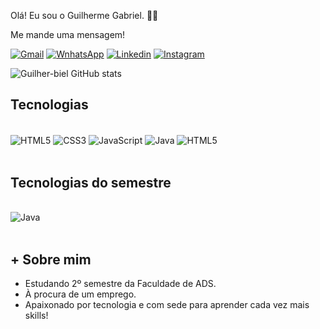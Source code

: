 Olá! Eu sou o Guilherme Gabriel. 🖐🏽

Me mande uma mensagem!

[![Gmail](https://img.shields.io/badge/Gmail-D14836?style=for-the-badge&logo=gmail&logoColor=white
)](mailto:guilhermebieldev@gmail.com
)
[![WnhatsApp](https://img.shields.io/badge/WhatsApp-25D366?style=for-the-badge&logo=whatsapp&logoColor=white
)](https://api.whatsapp.com/send?phone=5511984160395&text=Ol%C3%A1,%20me%20mande%20uma%20mensagem!
)
[![Linkedin](https://img.shields.io/badge/LinkedIn-0077B5?style=for-the-badge&logo=linkedin&logoColor=white
)](http://www.linkedin.com/in/guilherme-gabrieldev)
[![Instagram](https://img.shields.io/badge/Instagram-E4405F?style=for-the-badge&logo=instagram&logoColor=white
)](https://www.instagram.com/guii_gabriel_?igsh=eTVkajhqOXE4cXFr)

![Guilher-biel GitHub stats](https://github-readme-stats.vercel.app/api?username=Guilherme-Biel&show_icons=true&theme=merko)

## Tecnologias 

<div style="display: inline_block"><br/>
    <img align="center" alt="HTML5" src="https://img.shields.io/badge/HTML5-E34F26?style=for-the-badge&logo=html5&logoColor=white" />
    <img align="center" alt="CSS3" src="https://img.shields.io/badge/CSS3-1572B6?style=for-the-badge&logo=css3&logoColor=white" />
    <img align="center" alt="JavaScript" src="https://img.shields.io/badge/JavaScript-F7DF1E?style=for-the-badge&logo=javascript&logoColor=black" />
    <img align="center" alt="Java" src="https://img.shields.io/badge/Java-ED8B00?style=for-the-badge&logo=openjdk&logoColor=white" />
    <img align="center" alt="HTML5" src="https://img.shields.io/badge/MySQL-00000F?style=for-the-badge&logo=mysql&logoColor=white" />
</div><br/>

## Tecnologias do semestre

<div style="display: inline_block"><br/>
    <img align="center" alt="Java" src="https://img.shields.io/badge/Java-ED8B00?style=for-the-badge&logo=openjdk&logoColor=white" />

</div><br/>

## + Sobre mim

- Estudando 2º semestre da Faculdade de ADS. 
- À procura de um emprego.
- Apaixonado por tecnologia e com sede para aprender cada vez mais skills!
